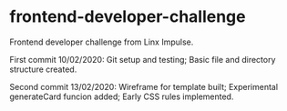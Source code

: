 # frontend-developer-challenge
Frontend developer challenge from Linx Impulse.

First commit 10/02/2020: 
Git setup and testing;
Basic file and directory structure created.

Second commit 13/02/2020:
Wireframe for template built;
Experimental generateCard funcion added;
Early CSS rules implemented.


